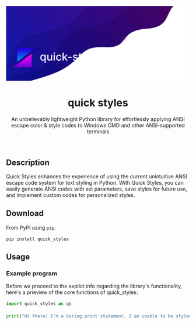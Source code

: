 <img src="banner.png">

<div align="center">
  <h1>quick styles</h1>
  <label>An unbelievably lightweight Python library for effortlessly applying ANSI escape color & style codes to Windows CMD and other ANSI-supported terminals</label>
</div>
<br>
<br>

## Description

Quick Styles enhances the experience of using the current unintuitive ANSI escape code system for text styling in Python. With Quick Styles, you can easily generate ANSI codes with set parameters, save styles for future use, and implement custom codes for personalized styles.

## Download

From PyPI using `pip`:

```shell
pip install quick_styles
```

## Usage

### Example program

Before we proceed to the explict info regarding the library's functionality, here's a prieview of the core functions of quick_styles:

```python
import quick_styles as qs

print("Hi there! I'm a boring print statement. I am unable to be styled and my appearnce is immutable")
```
